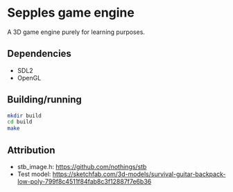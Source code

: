 # Sepples game engine
A 3D game engine purely for learning purposes.

## Dependencies
* SDL2
* OpenGL

## Building/running
```bash
mkdir build
cd build
make
```

## Attribution
* stb\_image.h: https://github.com/nothings/stb
* Test model: https://sketchfab.com/3d-models/survival-guitar-backpack-low-poly-799f8c4511f84fab8c3f12887f7e6b36
